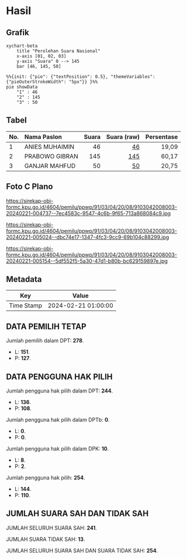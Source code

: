 # Hasil

## Grafik

```mermaid
xychart-beta
    title "Perolehan Suara Nasional"
    x-axis [01, 02, 03]
    y-axis "Suara" 0 --> 145
    bar [46, 145, 50]
```

```mermaid
%%{init: {"pie": {"textPosition": 0.5}, "themeVariables": {"pieOuterStrokeWidth": "5px"}} }%%
pie showData
    "1" : 46
    "2" : 145
    "3" : 50
```

## Tabel

| No. | Nama Paslon    | Suara | Suara (raw) | Persentase |
|:--- |:-------------- | -----:| -----------:| ----------:|
| 1   | ANIES MUHAIMIN | 46    | [46][p-1]   | 19,09      |
| 2   | PRABOWO GIBRAN | 145   | [145][p-2]  | 60,17      |
| 3   | GANJAR MAHFUD  | 50    | [50][p-3]   | 20,75      |


[p-1]: https://github.com/gigit-pemilu/pemilu-2024/blob/main/pilpres/hitung-suara/sub/91-papua/sub/03-jayapura/sub/04-sentani-barat/sub/2008-sabron-sari/sub/003-tps/sub/paslon-1.txt
[p-2]: https://github.com/gigit-pemilu/pemilu-2024/blob/main/pilpres/hitung-suara/sub/91-papua/sub/03-jayapura/sub/04-sentani-barat/sub/2008-sabron-sari/sub/003-tps/sub/paslon-2.txt
[p-3]: https://github.com/gigit-pemilu/pemilu-2024/blob/main/pilpres/hitung-suara/sub/91-papua/sub/03-jayapura/sub/04-sentani-barat/sub/2008-sabron-sari/sub/003-tps/sub/paslon-3.txt

## Foto C Plano

https://sirekap-obj-formc.kpu.go.id/4604/pemilu/ppwp/91/03/04/20/08/9103042008003-20240221-004737--7ec4583c-9547-4c6b-9f65-713a868084c9.jpg

https://sirekap-obj-formc.kpu.go.id/4604/pemilu/ppwp/91/03/04/20/08/9103042008003-20240221-005024--dbc74e17-1347-4fc3-9cc9-69b104c88299.jpg

https://sirekap-obj-formc.kpu.go.id/4604/pemilu/ppwp/91/03/04/20/08/9103042008003-20240221-005154--5df552f5-5a30-47d1-b80b-bc629159897e.jpg


## Metadata

| Key        | Value               |
| ---------- | ------------------- |
| Time Stamp | 2024-02-21 01:00:00 |


## DATA PEMILIH TETAP

Jumlah pemilih dalam DPT: **278**.
 * L: **151**.
 * P: **127**.

## DATA PENGGUNA HAK PILIH

Jumlah pengguna hak pilih dalam DPT: **244**.
 * L: **136**.
 * P: **108**.

Jumlah pengguna hak pilih dalam DPTb: **0**.
 * L: **0**.
 * P: **0**.

Jumlah pengguna hak pilih dalam DPK: **10**.
 * L: **8**.
 * P: **2**.

Jumlah pengguna hak pilih: **254**.
 * L: **144**.
 * P: **110**.

## JUMLAH SUARA SAH DAN TIDAK SAH

JUMLAH SELURUH SUARA SAH: **241**.

JUMLAH SUARA TIDAK SAH: **13**.

JUMLAH SELURUH SUARA SAH DAN SUARA TIDAK SAH: **254**.


